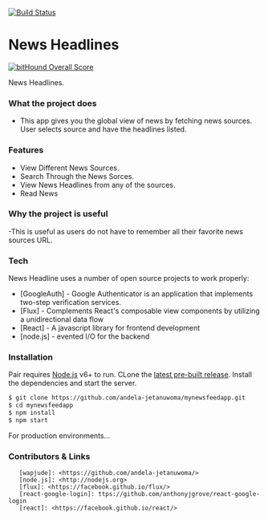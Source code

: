 [![Build Status](https://travis-ci.org/andela-jetanuwoma/mynewsfeedapp.svg?branch=master)](https://travis-ci.org/andela-jetanuwoma/mynewsfeedapp)
# News Headlines
[![bitHound Overall Score](https://www.bithound.io/github/gotwarlost/istanbul/badges/score.svg)](https://www.bithound.io/github/gotwarlost/istanbul)

News Headlines.
### What the project does
  - This app gives you the global view of news by fetching news sources. User selects source and have the headlines listed.
### Features
  - View Different News Sources.
  - Search Through the News Sorces.
  - View News Headlines from any of the sources.
  - Read News
### Why the project is useful
  -This is useful as users do not have to remember all their favorite news sources URL.
### Tech
News Headline  uses a number of open source projects to work properly:
* [GoogleAuth] - Google Authenticator is an application that implements two-step verification services.
* [Flux] - Complements React's composable view components by utilizing a unidirectional data flow
* [React] - A javascript library for frontend development
* [node.js] - evented I/O for the backend
### Installation
Pair requires [Node.js](https://nodejs.org/) v6+ to run.
CLone the [latest pre-built release](https://github.com/joemccann/dillinger/releases).
Install the dependencies and start the server.
```sh
$ git clone https://github.com/andela-jetanuwoma/mynewsfeedapp.git
$ cd mynewsfeedapp
$ npm install
$ npm start
```
For production environments...
### Contributors & Links
```
   [wapjude]: <https://github.com/andela-jetanuwoma/>
   [node.js]: <http://nodejs.org>
   [flux]: <https://facebook.github.io/flux/>
   [react-google-login]: ttps://github.com/anthonyjgrove/react-google-login
   [react]: <https://facebook.github.io/react/>

```
